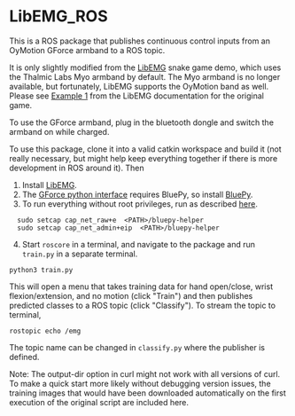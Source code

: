 ﻿# LibEMG_ROS
This is a ROS package that publishes continuous control inputs from an OyMotion GForce armband to a ROS topic. 

It is only slightly modified from the [LibEMG](https://libemg.github.io/libemg/index.html) snake game demo, which uses the Thalmic Labs Myo armband by default. The Myo armband is no longer available, but fortunately, LibEMG supports the OyMotion band as well. Please see [Example 1](https://libemg.github.io/libemg/examples/snake_example/snake_example.html) from the LibEMG documentation for the original game.

To use the GForce armband, plug in the bluetooth dongle and switch the armband on while charged.

To use this package, clone it into a valid catkin workspace and build it (not really necessary, but might help keep everything together if there is more development in ROS around it). Then
1. Install [LibEMG](https://libemg.github.io/libemg/index.html).
2. The [GForce python interface](https://github.com/oymotion/gForceSDKPython) requires BluePy, so install [BluePy](https://github.com/IanHarvey/bluepy). 
3. To run everything without root privileges, run as described [here](https://github.com/IanHarvey/bluepy/issues/313#issuecomment-437939172).
```
  sudo setcap cap_net_raw+e  <PATH>/bluepy-helper
  sudo setcap cap_net_admin+eip  <PATH>/bluepy-helper
```
4. Start `roscore` in a terminal, and navigate to the package and run `train.py` in a separate terminal.
```
python3 train.py
```

This will open a menu that takes training data for hand open/close, wrist flexion/extension, and no motion (click "Train") and then publishes predicted classes to a ROS topic (click "Classify"). To stream the topic to terminal, 
``` 
rostopic echo /emg
```

The topic name can be changed in `classify.py` where the publisher is defined.

Note: The output-dir option in curl might not work with all versions of curl. To make a quick start more likely without debugging version issues, the training images that would have been downloaded automatically on the first execution of the original script are included here.
